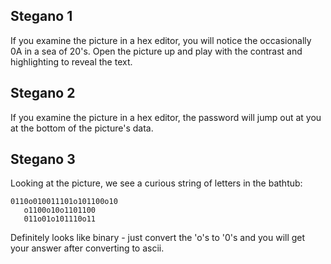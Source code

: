 ## Stegano 1
If you examine the picture in a hex editor, you will notice the occasionally 0A in a sea of 20's. Open the picture up and play with the contrast and highlighting to reveal the text.

## Stegano 2
If you examine the picture in a hex editor, the password will jump out at you at the bottom of the picture's data.

## Stegano 3
Looking at the picture, we see a curious string of letters in the bathtub:
```
0110o010011101o101100o10
   o1100o10o1101100
   011o01o101110o11
```

Definitely looks like binary - just convert the 'o's to '0's and you will get your answer after converting to ascii.

